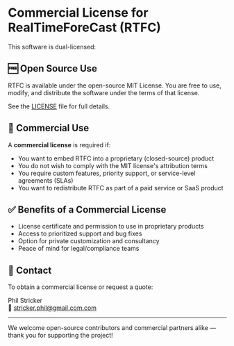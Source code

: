 # Commercial License for RealTimeForeCast (RTFC)

This software is dual-licensed:

## 🆓 Open Source Use

RTFC is available under the open-source MIT License. You are free to use, modify, and distribute the software under the terms of that license.

See the [LICENSE](./LICENSE) file for full details.

## 💼 Commercial Use

A **commercial license** is required if:

- You want to embed RTFC into a proprietary (closed-source) product
- You do not wish to comply with the MIT license's attribution terms
- You require custom features, priority support, or service-level agreements (SLAs)
- You want to redistribute RTFC as part of a paid service or SaaS product

## ✅ Benefits of a Commercial License

- License certificate and permission to use in proprietary products
- Access to prioritized support and bug fixes
- Option for private customization and consultancy
- Peace of mind for legal/compliance teams

## 📩 Contact

To obtain a commercial license or request a quote:

Phil Stricker  
📧 stricker.phil@gmail.com.com

---

We welcome open-source contributors and commercial partners alike — thank you for supporting the project!
